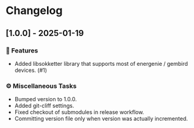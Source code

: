 # Changelog

## [1.0.0] - 2025-01-19

### 🚀 Features

- Added libsokketter library that supports most of energenie / gembird devices. (#1)

### ⚙️ Miscellaneous Tasks

- Bumped version to 1.0.0.
- Added git-cliff settings.
- Fixed checkout of submodules in release workflow.
- Committing version file only when version was actually incremented.

<!-- generated by git-cliff -->
